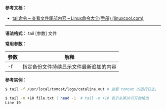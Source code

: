 **参考文档：**

- [tail命令 – 查看文件尾部内容 – Linux命令大全(手册) (linuxcool.com)](https://www.linuxcool.com/tail)

---

**语法格式：** tail [参数] 文件

**常用参数：**

| 参数 | 解释                                     |
| ------ | ------------------------------------------ |
| -f   | 指定备份文件持续显示文件最新追加的内容<br /> |

**参考实例：**

```sh
$ tail -f /usr/local/tomcat/logs/catalina.out # 查看 tomcat 的运行日志。

$ tail -n +10 file.txt | head -1  # tail -n +10 表示从第10行开始输出
Line 10
```
